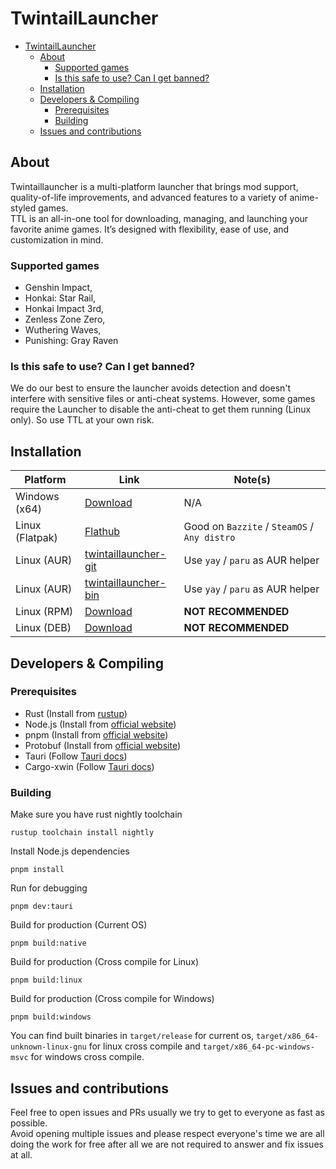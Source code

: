 # TwintailLauncher
<!-- TOC -->
* [TwintailLauncher](#twintaillauncher)
  * [About](#about)
    * [Supported games](#supported-games)
    * [Is this safe to use? Can I get banned?](#is-this-safe-to-use-can-i-get-banned)
  * [Installation](#installation)
  * [Developers & Compiling](#developers--compiling)
    * [Prerequisites](#prerequisites)
    * [Building](#building)
  * [Issues and contributions](#issues-and-contributions)
<!-- TOC -->

## About
Twintaillauncher is a multi-platform launcher that brings mod support, quality-of-life improvements, and advanced features to a variety of anime-styled games.<br>
TTL is an all-in-one tool for downloading, managing, and launching your favorite anime games. It’s designed with flexibility, ease of use, and customization in mind.
### Supported games
* Genshin Impact,
* Honkai: Star Rail,
* Honkai Impact 3rd,
* Zenless Zone Zero,
* Wuthering Waves,
* Punishing: Gray Raven

### Is this safe to use? Can I get banned?
We do our best to ensure the launcher avoids detection and doesn't interfere with sensitive files or anti-cheat systems. However, some games require the Launcher to disable the anti-cheat to get them running (Linux only). So use TTL at your own risk.

## Installation

| Platform        | Link                                              | Note(s)                                      |
|-----------------|---------------------------------------------------|----------------------------------------------|
| Windows (x64)   | [Download](https://twintaillauncher.app/download) | N/A                                          |
| Linux (Flatpak) | [Flathub]()                                       | Good on `Bazzite` / `SteamOS` / `Any distro` |
| Linux (AUR)     | [twintaillauncher-git]()                          | Use `yay` / `paru` as AUR helper             |
| Linux (AUR)     | [twintaillauncher-bin]()                          | Use `yay` / `paru` as AUR helper             |
| Linux (RPM)     | [Download]()                                      | **NOT RECOMMENDED**                          |
| Linux (DEB)     | [Download]()                                      | **NOT RECOMMENDED**                          |

## Developers & Compiling

### Prerequisites
* Rust (Install from [rustup](https://rustup.rs))
* Node.js (Install from [official website](https://nodejs.org/en/download))
* pnpm (Install from [official website](https://pnpm.io/installation))
* Protobuf (Install from [official website](https://protobuf.dev/installation/))
* Tauri (Follow [Tauri docs](https://tauri.app/start/prerequisites/))
* Cargo-xwin (Follow [Tauri docs](https://tauri.app/distribute/windows-installer/#experimental-build-windows-apps-on-linux-and-macos))

### Building
Make sure you have rust nightly toolchain
```shell
rustup toolchain install nightly
```
Install Node.js dependencies
```shell
pnpm install
```
Run for debugging
```shell
pnpm dev:tauri
```
Build for production (Current OS)
```shell
pnpm build:native
```
Build for production (Cross compile for Linux)
```shell
pnpm build:linux
```
Build for production (Cross compile for Windows)
```shell
pnpm build:windows
```
You can find built binaries in `target/release` for current os, `target/x86_64-unknown-linux-gnu` for linux cross compile and `target/x86_64-pc-windows-msvc` for windows cross compile.

## Issues and contributions
Feel free to open issues and PRs usually we try to get to everyone as fast as possible.<br>
Avoid opening multiple issues and please respect everyone's time we are all doing the work for free after all we are not required to answer and fix issues at all.
